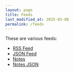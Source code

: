 ```yaml
---
layout: page
title: Feeds
last_modified_at: 2025-03-08
permalink: /feeds
---
```


These are various feeds:

- [RSS Feed](/feed.xml)
- [JSON Feed](/feed.json)
- [Notes](/feed/notes.xml)
- [Notes JSON](/feed/notes.json)
